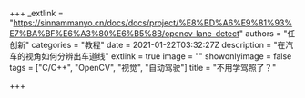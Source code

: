 +++
_extlink = "https://sinnammanyo.cn/docs/docs/project/%E8%BD%A6%E9%81%93%E7%BA%BF%E6%A3%80%E6%B5%8B/opencv-lane-detect"
authors = "任创新"
categories = "教程"
date = 2021-01-22T03:32:27Z
description = "在汽车的视角如何分辨出车道线"
extlink = true
image = ""
showonlyimage = false
tags = ["C/C++", "OpenCV", "视觉", "自动驾驶"]
title = "不用学驾照了？"

+++
